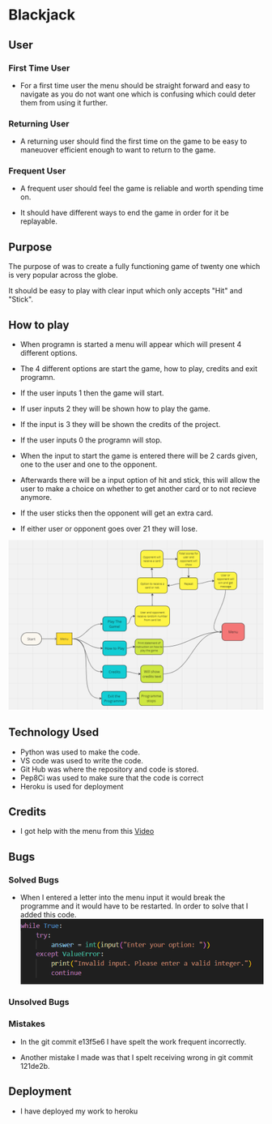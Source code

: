 # Blackjack

## User

### First Time User

- For a first time user the menu should be straight forward and easy to navigate as you do not want one which is confusing which could deter them from using it further.

### Returning User

- A returning user should find the first time on the game to be easy to maneuover efficient enough to want to return to the game.

### Frequent User

- A frequent user should feel the game is reliable and worth spending time on.

- It should have different ways to end the game in order for it be replayable.

## Purpose

The purpose of was to create a fully functioning game of twenty one which is very popular across the globe.

It should be easy to play with clear input which only accepts "Hit" and "Stick".

## How to play

- When programn is started a menu will appear which will present 4 different options.

- The 4 different options are start the game, how to play, credits and exit programn.

- If the user inputs 1 then the game will start.

- If user inputs 2 they will be shown how to play the game.

- If the input is 3 they will be shown the credits of the project.

- If the user inputs 0 the programn will stop.

- When the input to start the game is entered there will be 2 cards given, one to the user and one to the opponent.

- Afterwards there will be a input option of hit and stick, this will allow the user to make a choice on whether to get another card or to not recieve anymore.

- If the user sticks then the opponent will get an extra card.

- If either user or opponent goes over 21 they will lose.

![Flowchart](documentation/flowchart.png)

## Technology Used

- Python was used to make the code.
- VS code was used to write the code.
- Git Hub was where the repository and code is stored.
- Pep8Ci was used to make sure that the code is correct
- Heroku is used for deployment

## Credits

- I got help with the menu from this [Video](https://www.youtube.com/watch?v=63nw00JqHo0)

## Bugs

### Solved Bugs

- When I entered a letter into the menu input it would break the programme and it would have to be restarted.
In order to solve that I added this code.
![Error](documentation/valueError.png)

### Unsolved Bugs

### Mistakes

- In the git commit e13f5e6 I have spelt the work frequent incorrectly.

- Another mistake I made was that I spelt receiving wrong in git commit 121de2b. 
## Deployment

- I have deployed my work to heroku